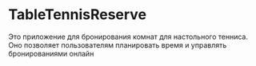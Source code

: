# TableTennisReserve
Это приложение для бронирования комнат для настольного тенниса. Оно позволяет пользователям планировать время и управлять бронированиями онлайн
